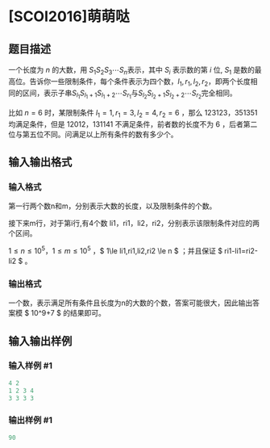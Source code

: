 # [SCOI2016]萌萌哒

## 题目描述

一个长度为 $n$ 的大数，用 $S_1S_2S_3 \cdots S_n$表示，其中 $S_i$ 表示数的第 $i$ 位, $S_1$ 是数的最高位。告诉你一些限制条件，每个条件表示为四个数，$l_1,r_1,l_2,r_2$，即两个长度相同的区间，表示子串$S_{l_1}S_{l_1+1}S_{l_1+2} \cdots S_{r_1}$与$S_{l_2}S_{l_2+1}S_{l_2+2} \cdots S_{r_2}$完全相同。

比如 $n=6$ 时，某限制条件 $l_1=1,r_1=3,l_2=4,r_2=6$ ，那么 $123123$，$351351$ 均满足条件，但是 $12012$，$131141$ 不满足条件，前者数的长度不为 $6$ ，后者第二位与第五位不同。问满足以上所有条件的数有多少个。

## 输入输出格式

### 输入格式

第一行两个数n和m，分别表示大数的长度，以及限制条件的个数。

接下来m行，对于第i行,有4个数 li1，ri1，li2，ri2，分别表示该限制条件对应的两个区间。

$1\le n\le 10^5$，$1\le m\le 10^5$ ，$ 1\le li1,ri1,li2,ri2 \le n $ ；并且保证 $ ri1-li1=ri2-li2 $ 。

### 输出格式

一个数，表示满足所有条件且长度为n的大数的个数，答案可能很大，因此输出答案模 $ 10^9+7 $ 的结果即可。

## 输入输出样例

### 输入样例 #1

```cpp
4 2
1 2 3 4
3 3 3 3
```


### 输出样例 #1

```cpp
90
```


